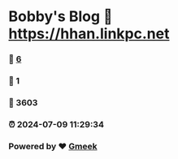 # Bobby's Blog :link: https://hhan.linkpc.net 
### :page_facing_up: [6](https://hhan.linkpc.net/tag.html) 
### :speech_balloon: 1 
### :hibiscus: 3603 
### :alarm_clock: 2024-07-09 11:29:34 
### Powered by :heart: [Gmeek](https://github.com/Meekdai/Gmeek)
